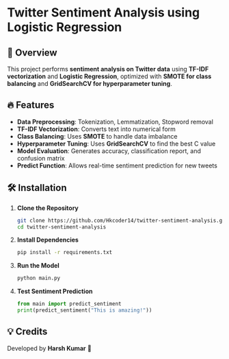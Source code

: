 # Twitter Sentiment Analysis using Logistic Regression

## 📌 Overview
This project performs **sentiment analysis on Twitter data** using **TF-IDF vectorization** and **Logistic Regression**, optimized with **SMOTE for class balancing** and **GridSearchCV for hyperparameter tuning**.


## 🔥 Features
- **Data Preprocessing**: Tokenization, Lemmatization, Stopword removal  
- **TF-IDF Vectorization**: Converts text into numerical form  
- **Class Balancing**: Uses **SMOTE** to handle data imbalance  
- **Hyperparameter Tuning**: Uses **GridSearchCV** to find the best C value  
- **Model Evaluation**: Generates accuracy, classification report, and confusion matrix  
- **Predict Function**: Allows real-time sentiment prediction for new tweets  

## 🛠 Installation
1. **Clone the Repository**
   ```bash
   git clone https://github.com/Hkcoder14/twitter-sentiment-analysis.git
   cd twitter-sentiment-analysis
   ```

2. **Install Dependencies**
   ```bash
   pip install -r requirements.txt
   ```

3. **Run the Model**
   ```bash
   python main.py
   ```

4. **Test Sentiment Prediction**
   ```python
   from main import predict_sentiment
   print(predict_sentiment("This is amazing!"))
   ```

## 💡 Credits
Developed by **Harsh Kumar** 🚀  
